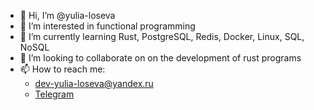 - 👋 Hi, I’m @yulia-loseva
- 👀 I’m interested in functional programming
- 🌱 I’m currently learning Rust, PostgreSQL, Redis, Docker, Linux, SQL, NoSQL
- 💞️ I’m looking to collaborate on on the development of rust programs
- 📫 How to reach me:
  * dev-yulia-loseva@yandex.ru
  * [Telegram](https://t.me/Yulonok_ya/)

<!---
yulia-loseva/yulia-loseva is a ✨ special ✨ repository because its `README.md` (this file) appears on your GitHub profile.
You can click the Preview link to take a look at your changes.
--->
